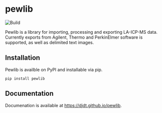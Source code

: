 # pewlib

![Build](https://github.com/djdt/pewlib/workflows/biuld.yml/badge.svg)

Pewlib is a library for importing, processing and exporting LA-ICP-MS data.
Currently exports from Agilent, Thermo and PerkinElmer software is supported, as well as delimited text images.

## Installation

Pewlib is availble on PyPI and installable via pip.

```pip install pewlib```

## Documentation

Documenation is available at <https://djdt.github.io/pewlib>.
